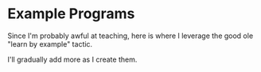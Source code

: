 # Example Programs

Since I'm probably awful at teaching, here is where I leverage the good ole "learn by example" tactic.

I'll gradually add more as I create them.

